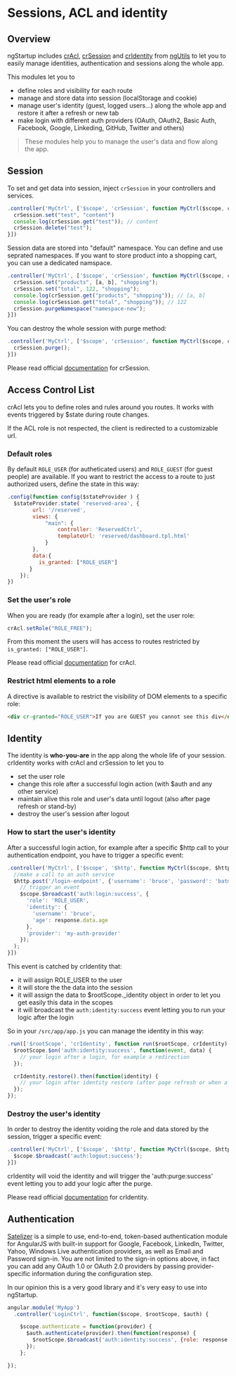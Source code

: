 # Sessions, ACL and identity

## Overview

ngStartup includes [crAcl](https://github.com/ngutils/cr-acl), [crSession](https://github.com/ngutils/cr-session) and [crIdentity](https://github.com/ngutils/cr-identity) from [ngUtils](https://github.com/ngutils) to let you to easily manage identities, authentication and sessions along the whole app.

This modules let you to

* define roles and visibility for each route
* manage and store data into session (localStorage and cookie)
* manage user's identity (guest, logged users...) along the whole app and restore it after a refresh or new tab
* make login with different auth providers (OAuth, OAuth2, Basic Auth, Facebook, Google, Linkeding, GitHub, Twitter and others)

> These modules help you to manage the user's data and flow along the app.

## Session

To set and get data into session, inject `crSession` in your controllers and services.

``` javascript
.controller('MyCtrl', ['$scope', 'crSession', function MyCtrl($scope, crSession) {
  crSession.set("test", "content")
  console.log(crSession.get("test")); // content
  crSession.delete("test");
}])
```

Session data are stored into "default" namespace. You can define and use seprated namespaces. If you want to store product into a shopping cart, you can use a dedicated namspace.

``` javascript
.controller('MyCtrl', ['$scope', 'crSession', function MyCtrl($scope, crSession) {
  crSession.set("products", [a, b], "shopping");
  crSession.set("total", 122, "shopping");
  console.log(crSession.get("products", "shopping")); // [a, b]
  console.log(crSession.get("total", "shopping")); // 122
  crSession.purgeNamespace("namespace-new");
}])
```

You can destroy the whole session with purge method:

``` javascript
.controller('MyCtrl', ['$scope', 'crSession', function MyCtrl($scope, crSession) {
  crSession.purge();
}])
```

Please read official [documentation](https://github.com/ngutils/cr-session) for crSession.

## Access Control List
crAcl lets you to define roles and rules around you routes. It works with events triggered by $state during route changes.

If the ACL role is not respected, the client is redirected to a customizable url.

### Default roles
By default `ROLE_USER` (for autheticated users) and `ROLE_GUEST` (for guest people) are available. If you want to restrict the access to a route to just authorized users, define the state in this way:

``` javascript
.config(function config($stateProvider ) {
  $stateProvider.state( 'reserved-area', {
        url: '/reserved',
        views: {
            "main": {
                controller: 'ReservedCtrl',
                templateUrl: 'reserved/dashboard.tpl.html'
            }
        },
        data:{
          is_granted: ["ROLE_USER"]
       }
    });
})
```

### Set the user's role
When you are ready (for example after a login), set the user role:

``` javascript
crAcl.setRole("ROLE_FREE");
```

From this moment the users will has access to routes restricted by `is_granted: ["ROLE_USER"]`.

Please read official [documentation](https://github.com/ngutils/cr-acl) for crAcl.


### Restrict html elements to a role
A directive is available to restrict the visibility of DOM elements to a specific role:

``` html
<div cr-granted="ROLE_USER">If you are GUEST you cannot see this div</div>
```

## Identity
The identity is **who-you-are** in the app along the whole life of your session.
crIdentity works with crAcl and crSession to let you to

* set the user role
* change this role after a successful login action (with $auth and any other service)
* maintain alive this role and user's data until logout (also after page refresh or stand-by)
* destroy the user's session after logout

### How to start the user's identity
After a successful login action, for example after a specific $http call to your authentication endpoint, you have to trigger a specific event:

``` javascript
.controller('MyCtrl', ['$scope', '$http', function MyCtrl($scope, $http) {
  //make a call to an auth service
  $http.post('/login-endpoint', {'username': 'bruce', 'password': 'batman'}).then(function(response)
    // trigger an event
    $scope.$broadcast('auth:login:success', {
      'role': 'ROLE_USER',
      'identity': {
        'username': 'bruce',
        'age': response.data.age
      },
      'provider': 'my-auth-provider'
    });
  );
}])
```

This event is catched by crIdentity that:

* it will assign ROLE_USER to the user
* it will store the the data into the session
* it will assign the data to $rootScope._identity object in order to let you get easily this data in the scopes
* it will broadcast the `auth:identity:success` event letting you to run your logic after the login

So in your `/src/app/app.js` you can manage the identity in this way:

``` javascript
.run(['$rootScope', 'crIdentity', function run($rootScope, crIdentity) {
  $rootScope.$on('auth:identity:success', function(event, data) {
    // your login after a login, for example a redirection
  });  

  crIdentity.restore().then(function(identity) {
    // your login after identity restore (after page refresh or when a new tab is openend)
  });
});
```

### Destroy the user's identity
In order to destroy the identity voiding the role and data stored by the session, trigger a specific event:

``` javascript
.controller('MyCtrl', ['$scope', '$http', function MyCtrl($scope, $http) {
  $scope.$broadcast('auth:logout:success');
}])
```

crIdentity will void the identity and will trigger the 'auth:purge:success' event letting you to add your logic after the purge.

Please read official [documentation](https://github.com/ngutils/cr-identity) for crIdentity.


## Authentication
[Satelizer](https://github.com/sahat/satellizer) is a simple to use, end-to-end, token-based authentication module for AngularJS with built-in
support for Google, Facebook, LinkedIn, Twitter, Yahoo, Windows Live authentication providers, as well as Email and Password sign-in.
You are not limited to the sign-in options above, in fact you can add any OAuth 1.0 or OAuth 2.0 providers by passing provider-specific information during the configuration step.

In our opinion this is a very good library and it's very easy to use into ngStartup.

```javascript
angular.module('MyApp')
  .controller('LoginCtrl', function($scope, $rootScope, $auth) {

    $scope.authenticate = function(provider) {
      $auth.authenticate(provider).then(function(response) {
        $rootScope.$broadcast('auth:identity:success', {role: response.role, provider: 'my-provider', identity: {}}); // the crIdentity event
      });
    };

});
```
